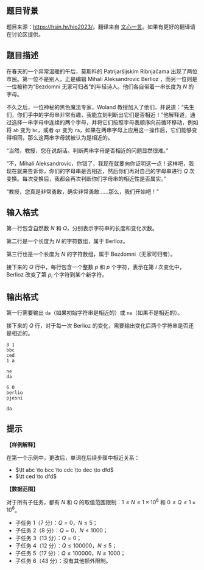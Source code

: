 ## 题目背景
题目来源：<https://hsin.hr/hio2023/>。翻译来自 [文心一言](https://yiyan.baidu.com/)。如果有更好的翻译请在讨论区提供。

## 题目描述
在春天的一个异常温暖的午后，莫斯科的 Patrijaršijskim Ribnjačama 出现了两位市民。第一位不是别人，正是编辑 Mihali Aleksandrovic Berlioz ，而另一位则是一位被称为“Bezdomni 无家可归者”的年轻诗人。他们各自带着一串长度为 $N$ 的字母。

不久之后，一位神秘的黑色魔法专家，Woland 教授加入了他们，并说道：“先生们，你们手中的字母串非常有趣，我能立刻判断出它们是否相近！”他解释道，通过选择一串字母中连续的两个字母，并将它们按照字母表顺序向前循环移动，例如将 `ab` 变为 `bc`，或者 `qz` 变为 `ra`，如果在两串字母上应用这一操作后，它们能够变得相同，那么这两串字母就被认为是相近的。

“当然，教授，您在说胡话。判断两串字母是否相近的问题显然很难。”

“不，Mihali Aleksandrovic，你错了，我现在就要向你证明这一点！这样吧，我现在就来告诉你，你们的字母串是否相近，然后你们再对自己的字母串进行 $Q$ 次变换。每次变换后，我都会再次判断你们字母串的相近性是否属实。”

“教授，您真是非常勇敢，确实非常勇敢……那么，我们开始吧！”

## 输入格式
第一行包含自然数 $N$ 和 $Q$，分别表示字符串的长度和变化次数。

第二行是一个长度为 $N$ 的字符数组，属于 Berlioz。

第三行也是一个长度为 $N$ 的字符数组，属于 Bezdomni（无家可归者）。

接下来的 $Q$ 行中，每行包含一个整数 $p$ 和 $p$ 个字符，表示在第 $i$ 次变化中，Berlioz 改变了第 $p_i$ 个字符到某个新字符。

## 输出格式
第一行需要输出 `da`（如果初始字符串是相近的）或 `ne`（如果不是相近的）。

接下来的 $Q$ 行，对于每一次 Berlioz 的变化，需要输出变化后两个字符串是否还是相近的。

```input1
3 1
bbc
ced
1 a
```

```output1
ne
da
```

```input2
6 0
berlio
pjesni
```

```output2
da
```

## 提示
**【样例解释】**

在第一个示例中，更改后，单词在后续步骤中相近关系：
- $\tt abc \to bcc \to cdc \to dec \to dfd$
- $\tt ced \to dfd$

**【数据范围】**

对于所有子任务，都有 $N$ 和 $Q$ 的取值范围限制：$1 \leq N \leq 1\times 10^6$ 和 $0 ≤ Q ≤ 1\times 10^6$。

- 子任务 1（7 分）：$Q=0$，$N\leq 5$；
- 子任务 2（8 分）：$Q=0$，$N\leq 1000$；
- 子任务 3（13 分）：$Q=0$；
- 子任务 4（12 分）：$Q\leq 100000$，$N\leq 5$；
- 子任务 5（17 分）：$Q\leq 100000$，$N\leq 1000$；
- 子任务 6（43 分）：没有其他额外限制。

